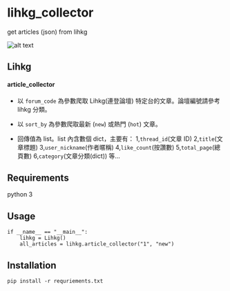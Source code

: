 # lihkg_collector
get articles (json) from lihkg

![alt text](https://miro.medium.com/max/1050/1*ypslG7x_vZF28O9X-l1ZVQ.jpeg)

## Lihkg
#### article_collector
* 以 `forum_code` 為參數爬取 Lihkg(連登論壇) 特定台的文章。論壇編號請參考 lihkg 分類。

* 以 `sort_by` 為參數爬取最新 (`new`) 或熱門 (`hot`) 文章。
* 回傳值為 list。list 內含數個 dict，主要有：
    1,`thread_id`(文章 ID)
    2,`title`(文章標題)
    3,`user_nickname`(作者暱稱)
    4,`like_count`(按讚數)
    5,`total_page`(總頁數)
    6,`category`(文章分類(dict))
    等...

## Requirements
python 3

## Usage
```
if __name__ == "__main__":
    lihkg = Lihkg()
    all_articles = lihkg.article_collector("1", "new")
```

## Installation
`pip install -r requriements.txt`

